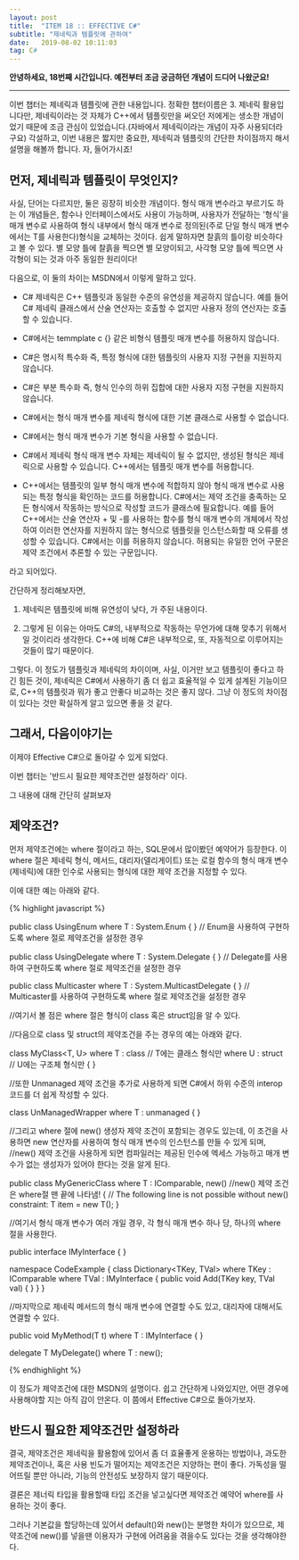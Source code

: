 ```yaml
---
layout: post
title:  "ITEM 18 :: EFFECTIVE C#"
subtitle: "제네릭과 템플릿에 관하여"
date:   2019-08-02 10:11:03
tag: C#
---
```


**안녕하세요, 18번째 시간입니다. 예전부터 조금 궁금하던 개념이 드디어 나왔군요!**

___

이번 챕터는 제네릭과 템플릿에 관한 내용입니다. 정확한 챕터이름은 3. 제네릭 활용입니다만, 제네릭이라는 것 자체가 C++에서 템플릿만을 써오던 저에게는 생소한 개념이었기 때문에 조금 관심이 있었습니다.(자바에서 제네릭이라는 개념이 자주 사용되더라구요) 각설하고, 이번 내용은 짧지만 중요한, 제네릭과 템플릿의 간단한 차이점까지 해서 설명을 해볼까 합니다. 자, 들어가시죠!

## 먼저, 제네릭과 템플릿이 무엇인지?

사실, 단어는 다르지만, 둘은 굉장히 비슷한 개념이다.
형식 매개 변수라고 부르기도 하는 이 개념들은, 함수나 인터페이스에서도 사용이 가능하며, 사용자가 전달하는 '형식'을 매개 변수로 사용하여 형식 내부에서 형식 매개 변수로 정의된(주로 단일 형식 매개 변수에서는 T를 사용한다)형식을 교체하는 것이다.
쉽게 말하자면 찰흙의 틀이랑 비슷하다고 볼 수 있다.
별 모양 틀에 찰흙을 찍으면 별 모양이되고, 사각형 모양 틀에 찍으면 사각형이 되는 것과 아주 동일한 원리이다!

다음으로, 이 둘의 차이는 MSDN에서 이렇게 말하고 있다.

- C# 제네릭은 C++ 템플릿과 동일한 수준의 유연성을 제공하지 않습니다. 예를 들어 C# 제네릭 클래스에서 산술 연산자는 호출할 수 없지만 사용자 정의 연산자는 호출할 수 있습니다.

- C#에서는 temmplate c<int i> {} 같은 비형식 템플릿 매개 변수를 허용하지 않습니다. 

- C#은 명시적 특수화 즉, 특정 형식에 대한 템플릿의 사용자 지정 구현을 지원하지 않습니다.

- C#은 부분 특수화 즉, 형식 인수의 하위 집합에 대한 사용자 지정 구현을 지원하지 않습니다.

- C#에서는 형식 매개 변수를 제네릭 형식에 대한 기본 클래스로 사용할 수 없습니다.

- C#에서는 형식 매개 변수가 기본 형식을 사용할 수 없습니다.

- C#에서 제네릭 형식 매개 변수 자체는 제네릭이 될 수 없지만, 생성된 형식은 제네릭으로 사용할 수 있습니다. C++에서는 템플릿 매개 변수를 허용합니다.

- C++에서는 템플릿의 일부 형식 매개 변수에 적합하지 않아 형식 매개 변수로 사용되는 특정 형식을 확인하는 코드를 허용합니다. C#에서는 제약 조건을 충족하는 모든 형식에서 작동하는 방식으로 작성할 코드가 클래스에 필요합니다. 예를 들어 C++에서는 산술 연산자 + 및 -를 사용하는 함수를 형식 매개 변수의 개체에서 작성하여 이러한 연산자를 지원하지 않는 형식으로 템플릿을 인스턴스화할 때 오류를 생성할 수 있습니다. C#에서는 이를 허용하지 않습니다. 허용되는 유일한 언어 구문은 제약 조건에서 추론할 수 있는 구문입니다.

라고 되어있다. 

간단하게 정리해보자면,

1. 제네릭은 템플릿에 비해 유연성이 낮다, 가 주된 내용이다.

2. 그렇게 된 이유는 아마도 C#의, 내부적으로 작동하는 무언가에 대해 맞추기 위해서일 것이리라 생각한다. C++에 비해 C#은 내부적으로, 또, 자동적으로 이루어지는 것들이 많기 때문이다.

그렇다. 이 정도가 템플릿과 제네릭의 차이이며, 사실, 이거만 보고 템플릿이 좋다고 하긴 힘든 것이, 제네릭은 C#에서 사용하기 좀 더 쉽고 효율적일 수 있게 설계된 기능이므로, C++의 템플릿과 뭐가 좋고 안좋다 비교하는 것은 좋지 않다. 그냥 이 정도의 차이점이 있다는 것만 확실하게 알고 있으면 좋을 것 같다.

## 그래서, 다음이야기는

이제야 Effective C#으로 돌아갈 수 있게 되었다. 

이번 챕터는 '반드시 필요한 제약조건만 설정하라' 이다.

그 내용에 대해 간단히 살펴보자


## 제약조건?

먼저 제약조건에는 where 절이라고 하는, SQL문에서 많이봤던 예약어가 등장한다. 이 where 절은 제네릭 형식, 메서드, 대리자(델리게이트) 또는 로컬 함수의 형식 매개 변수(제네릭)에 대한 인수로 사용되는 형식에 대한 제약 조건을 지정할 수 있다.

이에 대한 예는 아래와 같다.

{% highlight javascript %}

public class UsingEnum<T> where T : System.Enum { } // Enum을 사용하여 구현하도록 where 절로 제약조건을 설정한 경우

public class UsingDelegate<T> where T : System.Delegate { } // Delegate를 사용하여 구현하도록 where 절로 제약조건을 설정한 경우

public class Multicaster<T> where T : System.MulticastDelegate { } // Multicaster를 사용하여 구현하도록 where 절로 제약조건을 설정한 경우

//여기서 볼 점은 where 절은 형식이 class 혹은 struct임을 알 수 있다. 

//다음으로 class 및 struct의 제약조건을 주는 경우의 예는 아래와 같다.

class MyClass<T, U>
    where T : class // T에는 클래스 형식만 
    where U : struct // U에는 구조체 형식만
{ }

//또한 Unmanaged 제약 조건을 추가로 사용하게 되면 C#에서 하위 수준의 interop 코드를 더 쉽게 작성할 수 있다.

class UnManagedWrapper<T>
    where T : unmanaged
{ }

//그리고 where 절에 new() 생성자 제약 조건이 포함되는 경우도 있는데, 이 조건을 사용하면 new 연산자를 사용하여 형식 매개 변수의 인스턴스를 만들 수 있게 되며,
//new() 제약 조건을 사용하게 되면 컴파일러는 제공된 인수에 엑세스 가능하고 매개 변수가 없는 생성자가 있어야 한다는 것을 알게 된다.

public class MyGenericClass<T> where T : IComparable<T>, new() //new() 제약 조건은 where절 맨 끝에 나타냄!
{
    // The following line is not possible without new() constraint:
    T item = new T();
}

//여기서 형식 매개 변수가 여러 개일 경우, 각 형식 매개 변수 하나 당, 하나의 where 절을 사용한다.

public interface IMyInterface { }

namespace CodeExample
{
    class Dictionary<TKey, TVal>
        where TKey : IComparable<TKey>
        where TVal : IMyInterface
    {
        public void Add(TKey key, TVal val) { }
    }
}

//마지막으로 제네릭 메서드의 형식 매개 변수에 연결할 수도 있고, 대리자에 대해서도 연결할 수 있다.

public void MyMethod<T>(T t) where T : IMyInterface { }

delegate T MyDelegate<T>() where T : new();



{% endhighlight %} 

이 정도가 제약조건에 대한 MSDN의 설명이다.
쉽고 간단하게 나와있지만, 어떤 경우에 사용해야할 지는 아직 감이 안온다. 이 쯤에서 Effective C#으로 돌아가보자.


## 반드시 필요한 제약조건만 설정하라

결국, 제약조건은 제네릭을 활용함에 있어서 좀 더 효율좋게 운용하는 방법이나, 과도한 제약조건이나, 혹은 사용 빈도가 떨어지는 제약조건은 지양하는 편이 좋다.
가독성을 떨어뜨릴 뿐만 아니라, 기능의 안전성도 보장하지 않기 때문이다.

결론은 제너릭 타입을 활용할때 타입 조건을 넣고싶다면 제약조건 예약어 where를 사용하는 것이 좋다.

그러나 기본값을 할당하는데 있어서 default()와 new()는 분명한 차이가 있으므로, 제약조건에 new()를 넣을땐 이용자가 구현에 어려움을 겪을수도 있다는 것을 생각해야한다.




















